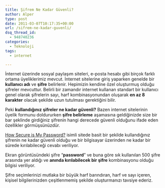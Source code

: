 ```yaml
---
title: Şifrem Ne Kadar Güvenli?
author: Alper
type: post
date: 2011-03-07T10:17:35+00:00
url: /sifrem-ne-kadar-guvenli/
dsq_thread_id:
  - 948740236
categories:
  - Teknoloji
tags:
  - internet

---
```

İnternet üzerinde sosyal paylaşım siteleri, e-posta hesabı gibi birçok farklı ortama üyeliklerimiz mevcut. İnternet sitelerine giriş yaparken genelde bir **kullanıcı adı** ve **şifre** belirlenir. Hepimizin kendine özel oluşturmuş olduğu şifreler mevcuttur. Belirli bir zamandır internet kullanan standart bir kullanıcı genel olarak şifrelerin sayı, harf kombinasyonundan oluşarak **en az 8 karakter** olacak şekilde uzun tutulması gerektiğini bilir.

Peki **kullandığınız şifreler ne kadar güvenli?** Bazen internet sitelerinin üyelik formunu doldururken **şifre belirleme** aşamasına geldiğinizde size bir bar şeklinde girdiğiniz şifrenin hangi derecede güvenli olduğunu ifade eden özellikler görmüşsünüzdür.

<a href="http://howsecureismypassword.net/" target="_blank">How Secure is My Password?</a> isimli sitede basit bir şekilde kullandığınız şifrenin ne kadar güvenli olduğu ve bir bilgisayar üzerinden ne kadar bir sürede kırılabileceği cevabı veriliyor.

Ekran görüntüsündeki şifre &#8220;**password**&#8221; ve buna göre sık kullanılan 500 şifre arasında yer aldığı ve **anında kırılabilecek bir şifre** kombinasyonu olduğu bilgisi veriliyor.

Şifre seçimlerinizi mutlaka bir büyük harf barındıran, harf ve sayı içeren, kişisel bilgilerinizden çeşitlenmemiş şekilde oluşturmanızı tavsiye ederiz.